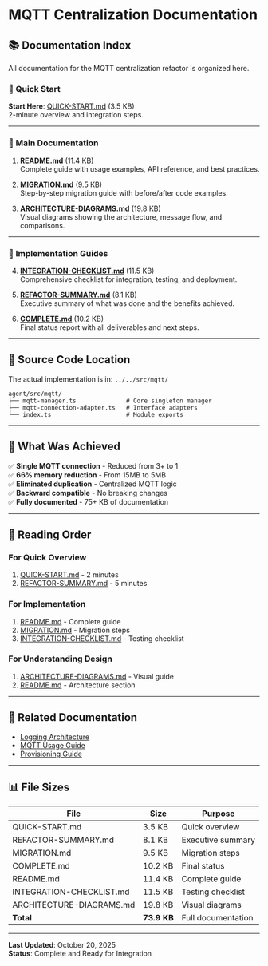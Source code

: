 # MQTT Centralization Documentation

## 📚 Documentation Index

All documentation for the MQTT centralization refactor is organized here.

### 🚀 Quick Start

**Start Here**: [QUICK-START.md](./QUICK-START.md) (3.5 KB)  
2-minute overview and integration steps.

---

### 📖 Main Documentation

1. **[README.md](./README.md)** (11.4 KB)  
   Complete guide with usage examples, API reference, and best practices.

2. **[MIGRATION.md](./MIGRATION.md)** (9.5 KB)  
   Step-by-step migration guide with before/after code examples.

3. **[ARCHITECTURE-DIAGRAMS.md](./ARCHITECTURE-DIAGRAMS.md)** (19.8 KB)  
   Visual diagrams showing the architecture, message flow, and comparisons.

---

### 🔧 Implementation Guides

4. **[INTEGRATION-CHECKLIST.md](./INTEGRATION-CHECKLIST.md)** (11.5 KB)  
   Comprehensive checklist for integration, testing, and deployment.

5. **[REFACTOR-SUMMARY.md](./REFACTOR-SUMMARY.md)** (8.1 KB)  
   Executive summary of what was done and the benefits achieved.

6. **[COMPLETE.md](./COMPLETE.md)** (10.2 KB)  
   Final status report with all deliverables and next steps.

---

## 📁 Source Code Location

The actual implementation is in: `../../src/mqtt/`

```
agent/src/mqtt/
├── mqtt-manager.ts              # Core singleton manager
├── mqtt-connection-adapter.ts   # Interface adapters
└── index.ts                     # Module exports
```

---

## 🎯 What Was Achieved

✅ **Single MQTT connection** - Reduced from 3+ to 1  
✅ **66% memory reduction** - From 15MB to 5MB  
✅ **Eliminated duplication** - Centralized MQTT logic  
✅ **Backward compatible** - No breaking changes  
✅ **Fully documented** - 75+ KB of documentation  

---

## 📖 Reading Order

### For Quick Overview
1. [QUICK-START.md](./QUICK-START.md) - 2 minutes
2. [REFACTOR-SUMMARY.md](./REFACTOR-SUMMARY.md) - 5 minutes

### For Implementation
1. [README.md](./README.md) - Complete guide
2. [MIGRATION.md](./MIGRATION.md) - Migration steps
3. [INTEGRATION-CHECKLIST.md](./INTEGRATION-CHECKLIST.md) - Testing checklist

### For Understanding Design
1. [ARCHITECTURE-DIAGRAMS.md](./ARCHITECTURE-DIAGRAMS.md) - Visual guide
2. [README.md](./README.md) - Architecture section

---

## 🔗 Related Documentation

- [Logging Architecture](../LOGGING-ARCHITECTURE.md)
- [MQTT Usage Guide](../MQTT-USAGE.md)
- [Provisioning Guide](../PROVISIONING.md)

---

## 📊 File Sizes

| File | Size | Purpose |
|------|------|---------|
| QUICK-START.md | 3.5 KB | Quick overview |
| REFACTOR-SUMMARY.md | 8.1 KB | Executive summary |
| MIGRATION.md | 9.5 KB | Migration steps |
| COMPLETE.md | 10.2 KB | Final status |
| README.md | 11.4 KB | Complete guide |
| INTEGRATION-CHECKLIST.md | 11.5 KB | Testing checklist |
| ARCHITECTURE-DIAGRAMS.md | 19.8 KB | Visual diagrams |
| **Total** | **73.9 KB** | Full documentation |

---

**Last Updated**: October 20, 2025  
**Status**: Complete and Ready for Integration

